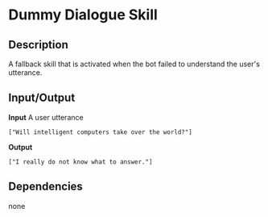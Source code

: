 # Dummy Dialogue Skill 
## Description
A fallback skill that is activated when the bot failed to understand the user's utterance.

## Input/Output

**Input**
A user utterance

`["Will intelligent computers take over the world?"]`

**Output**

`["I really do not know what to answer."]`


## Dependencies
none